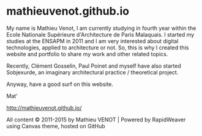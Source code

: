 # mathieuvenot.github.io

My name is Mathieu Venot, I am currently studying in fourth year within the Ecole Nationale Supérieure d'Architecture de Paris Malaquais.
I started my studies at the ENSAPM in 2011 and I am very interested about digital technologies, applied to architecture or not.
So, this is why I created this website and portfolio to share my work and other related topics.

Recently, Clément Gosselin, Paul Poinet and myself have also started Sobjexurde, an imaginary architectural practice / theoretical project.

Anyway, have a good surf on this website.

Mat'

http://mathieuvenot.github.io/


All content © 2011-2015 by Mathieu VENOT | Powered by RapidWeaver using Canvas theme, hosted on GitHub
